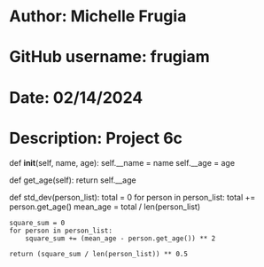 # Author: Michelle Frugia
# GitHub username: frugiam
# Date: 02/14/2024
# Description: Project 6c

def __init__(self, name, age):
    self.__name = name
    self.__age = age


def get_age(self):
    return self.__age


def std_dev(person_list):
    total = 0
    for person in person_list:
        total += person.get_age()
    mean_age = total / len(person_list)

    square_sum = 0
    for person in person_list:
        square_sum += (mean_age - person.get_age()) ** 2

    return (square_sum / len(person_list)) ** 0.5

